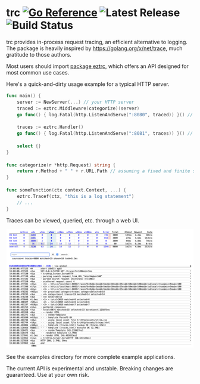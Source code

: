 # trc [![Go Reference](https://pkg.go.dev/badge/github.com/peterbourgon/trc.svg)](https://pkg.go.dev/github.com/peterbourgon/trc) ![Latest Release](https://img.shields.io/github/v/release/peterbourgon/trc?style=flat-square) ![Build Status](https://github.com/peterbourgon/trc/actions/workflows/test.yaml/badge.svg?branch=main)

trc provides in-process request tracing, an efficient alternative to logging.
The package is heavily inspired by https://golang.org/x/net/trace, much
gratitude to those authors.

Most users should import [package eztrc][eztrc], which offers an API designed
for most common use cases.

[eztrc]: https://pkg.go.dev/github.com/peterbourgon/trc/eztrc

Here's a quick-and-dirty usage example for a typical HTTP server.

```go
func main() {
	server := NewServer(...) // your HTTP server
	traced := eztrc.Middleware(categorize)(server)
	go func() { log.Fatal(http.ListenAndServe(":8080", traced)) }() // normal API

	traces := eztrc.Handler()
	go func() { log.Fatal(http.ListenAndServe(":8081", traces)) }() // traces UI

	select {}
}

func categorize(r *http.Request) string {
	return r.Method + " " + r.URL.Path // assuming a fixed and finite set of possible paths
}

func someFunction(ctx context.Context, ...) {
	eztrc.Tracef(ctx, "this is a log statement")
	// ...
}
```

Traces can be viewed, queried, etc. through a web UI.

<kbd><img src="/ui.png"/></kbd>

See the examples directory for more complete example applications.

The current API is experimental and unstable. Breaking changes are guaranteed.
Use at your own risk.
